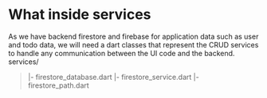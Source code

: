 # What inside services

As we have backend firestore and firebase for application data such as user and todo data, we will need a dart classes that represent the CRUD services to handle any communication between the UI code and the backend.
services/

> |- firestore_database.dart
> |- firestore_service.dart
> |- firestore_path.dart
